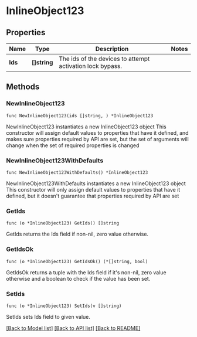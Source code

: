# InlineObject123

## Properties

Name | Type | Description | Notes
------------ | ------------- | ------------- | -------------
**Ids** | **[]string** | The ids of the devices to attempt activation lock bypass. | 

## Methods

### NewInlineObject123

`func NewInlineObject123(ids []string, ) *InlineObject123`

NewInlineObject123 instantiates a new InlineObject123 object
This constructor will assign default values to properties that have it defined,
and makes sure properties required by API are set, but the set of arguments
will change when the set of required properties is changed

### NewInlineObject123WithDefaults

`func NewInlineObject123WithDefaults() *InlineObject123`

NewInlineObject123WithDefaults instantiates a new InlineObject123 object
This constructor will only assign default values to properties that have it defined,
but it doesn't guarantee that properties required by API are set

### GetIds

`func (o *InlineObject123) GetIds() []string`

GetIds returns the Ids field if non-nil, zero value otherwise.

### GetIdsOk

`func (o *InlineObject123) GetIdsOk() (*[]string, bool)`

GetIdsOk returns a tuple with the Ids field if it's non-nil, zero value otherwise
and a boolean to check if the value has been set.

### SetIds

`func (o *InlineObject123) SetIds(v []string)`

SetIds sets Ids field to given value.



[[Back to Model list]](../README.md#documentation-for-models) [[Back to API list]](../README.md#documentation-for-api-endpoints) [[Back to README]](../README.md)


